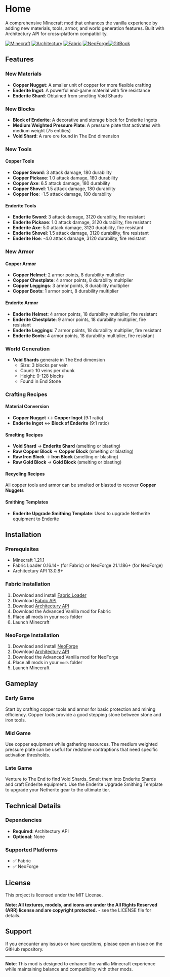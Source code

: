 # Home

A comprehensive Minecraft mod that enhances the vanilla experience by adding new materials, tools, armor, and world generation features. Built with Architectury API for cross-platform compatibility.

[![Minecraft](https://img.shields.io/badge/Minecraft-1.21.1-green.svg)](https://www.minecraft.net/) [![Architectury](https://img.shields.io/badge/Architectury-API-blue.svg)](https://github.com/Architectury/ArchitecturyAPI) [![Fabric](https://img.shields.io/badge/Fabric-Loader-purple.svg)](https://fabricmc.net/) [![NeoForge](https://img.shields.io/badge/NeoForge-Loader-orange.svg)](https://neoforged.net/)[![GitBook](https://img.shields.io/static/v1?message=Documentation\&logo=gitbook\&logoColor=ffffff\&label=%20\&labelColor=B22222\&color=000)](https://captersers.gitbook.io/captersers)

## Features

### New Materials

* **Copper Nugget**: A smaller unit of copper for more flexible crafting
* **Enderite Ingot**: A powerful end-game material with fire resistance
* **Enderite Shard**: Obtained from smelting Void Shards

### New Blocks

* **Block of Enderite**: A decorative and storage block for Enderite Ingots
* **Medium Weighted Pressure Plate**: A pressure plate that activates with medium weight (75 entities)
* **Void Shard**: A rare ore found in The End dimension

### New Tools

#### Copper Tools

* **Copper Sword**: 3 attack damage, 180 durability
* **Copper Pickaxe**: 1.0 attack damage, 180 durability
* **Copper Axe**: 6.5 attack damage, 180 durability
* **Copper Shovel**: 1.5 attack damage, 180 durability
* **Copper Hoe**: -1.5 attack damage, 180 durability

#### Enderite Tools

* **Enderite Sword**: 3 attack damage, 3120 durability, fire resistant
* **Enderite Pickaxe**: 1.0 attack damage, 3120 durability, fire resistant
* **Enderite Axe**: 5.0 attack damage, 3120 durability, fire resistant
* **Enderite Shovel**: 1.5 attack damage, 3120 durability, fire resistant
* **Enderite Hoe**: -4.0 attack damage, 3120 durability, fire resistant

### New Armor

#### Copper Armor

* **Copper Helmet**: 2 armor points, 8 durability multiplier
* **Copper Chestplate**: 4 armor points, 8 durability multiplier
* **Copper Leggings**: 3 armor points, 8 durability multiplier
* **Copper Boots**: 1 armor point, 8 durability multiplier

#### Enderite Armor

* **Enderite Helmet**: 4 armor points, 18 durability multiplier, fire resistant
* **Enderite Chestplate**: 9 armor points, 18 durability multiplier, fire resistant
* **Enderite Leggings**: 7 armor points, 18 durability multiplier, fire resistant
* **Enderite Boots**: 4 armor points, 18 durability multiplier, fire resistant

### World Generation

* **Void Shards** generate in The End dimension
  * Size: 3 blocks per vein
  * Count: 10 veins per chunk
  * Height: 0-128 blocks
  * Found in End Stone

### Crafting Recipes

#### Material Conversion

* **Copper Nugget** ↔ **Copper Ingot** (9:1 ratio)
* **Enderite Ingot** ↔ **Block of Enderite** (9:1 ratio)

#### Smelting Recipes

* **Void Shard** → **Enderite Shard** (smelting or blasting)
* **Raw Copper Block** → **Copper Block** (smelting or blasting)
* **Raw Iron Block** → **Iron Block** (smelting or blasting)
* **Raw Gold Block** → **Gold Block** (smelting or blasting)

#### Recycling Recipes

All copper tools and armor can be smelted or blasted to recover **Copper Nuggets**

#### Smithing Templates

* **Enderite Upgrade Smithing Template**: Used to upgrade Netherite equipment to Enderite

## Installation

### Prerequisites

* Minecraft 1.21.1
* Fabric Loader 0.16.14+ (for Fabric) or NeoForge 21.1.186+ (for NeoForge)
* Architectury API 13.0.8+

### Fabric Installation

1. Download and install [Fabric Loader](https://fabricmc.net/use/)
2. Download [Fabric API](https://modrinth.com/mod/fabric-api)
3. Download [Architectury API](https://modrinth.com/mod/architectury-api)
4. Download the Advanced Vanilla mod for Fabric
5. Place all mods in your `mods` folder
6. Launch Minecraft

### NeoForge Installation

1. Download and install [NeoForge](https://neoforged.net/)
2. Download [Architectury API](https://modrinth.com/mod/architectury-api)
3. Download the Advanced Vanilla mod for NeoForge
4. Place all mods in your `mods` folder
5. Launch Minecraft

## Gameplay

### Early Game

Start by crafting copper tools and armor for basic protection and mining efficiency. Copper tools provide a good stepping stone between stone and iron tools.

### Mid Game

Use copper equipment while gathering resources. The medium weighted pressure plate can be useful for redstone contraptions that need specific activation thresholds.

### Late Game

Venture to The End to find Void Shards. Smelt them into Enderite Shards and craft Enderite equipment. Use the Enderite Upgrade Smithing Template to upgrade your Netherite gear to the ultimate tier.

## Technical Details

### Dependencies

* **Required**: Architectury API
* **Optional**: None

### Supported Platforms

* ✅ Fabric
* ✅ NeoForge

## License

This project is licensed under the MIT License.

**Note: All textures, models, and icons are under the All Rights Reserved (ARR) license and are copyright protected.** - see the LICENSE file for details.

## Support

If you encounter any issues or have questions, please open an issue on the GitHub repository.

***

**Note**: This mod is designed to enhance the vanilla Minecraft experience while maintaining balance and compatibility with other mods.
